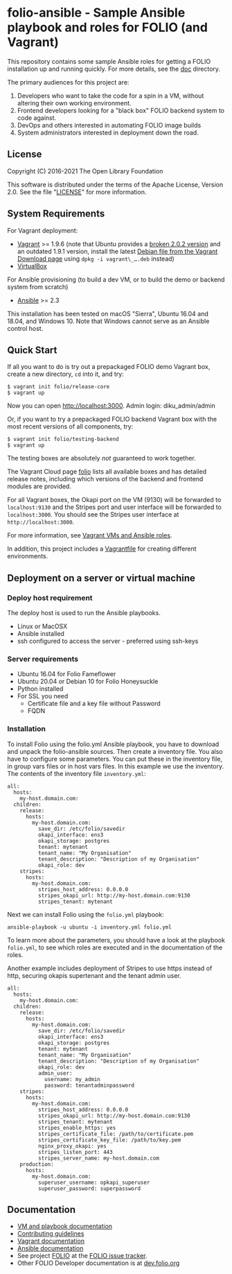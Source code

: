 # folio-ansible - Sample Ansible playbook and roles for FOLIO (and Vagrant)

This repository contains some sample Ansible roles for getting a FOLIO
installation up and running quickly. For more details, see the
[doc](doc/index.md) directory.

The primary audiences for this project are:

1. Developers who want to take the code for a spin in a VM, without
   altering their own working environment.
2. Frontend developers looking for a "black box" FOLIO backend system
   to code against.
3. DevOps and others interested in automating FOLIO image builds
4. System administrators interested in deployment down the road.

## License

Copyright (C) 2016-2021 The Open Library Foundation

This software is distributed under the terms of the Apache License,
Version 2.0. See the file "[LICENSE](LICENSE)" for more information.

## System Requirements

For Vagrant deployment:
* [Vagrant](https://www.vagrantup.com) \>= 1.9.6 (note that Ubuntu
  provides a
  [broken 2.0.2 version](https://github.com/hashicorp/vagrant/issues/9788)
  and an outdated 1.9.1 version, install the latest
  [Debian file from the Vagrant Download page](https://www.vagrantup.com/downloads.html)
  using `dpkg -i vagrant\_….deb` instead)
* [VirtualBox](https://www.virtualbox.org)

For Ansible provisioning (to build a dev VM, or to build the demo or
backend system from scratch)
* [Ansible](http://docs.ansible.com/ansible/intro_installation.html) \>= 2.3

This installation has been tested on macOS "Sierra", Ubuntu 16.04 and 18.04, and
Windows 10. Note that Windows cannot serve as an Ansible control host.

## Quick Start

If all you want to do is try out a prepackaged FOLIO demo Vagrant box,
create a new directory, `cd` into it, and try:

    $ vagrant init folio/release-core
    $ vagrant up

Now you can open [http://localhost:3000](http://localhost:3000).
Admin login: diku\_admin/admin

Or, if you want to try a prepackaged FOLIO backend Vagrant box with the
most recent versions of all components, try:

    $ vagrant init folio/testing-backend
    $ vagrant up

The testing boxes are absolutely _not_ guaranteed to work together.

The Vagrant Cloud page [folio](https://app.vagrantup.com/folio) lists
all available boxes and has
detailed release notes, including which versions of the backend and
frontend modules are provided.

For all Vagrant boxes, the Okapi port on the VM (9130) will be
forwarded to `localhost:9130` and the Stripes port and user interface
will be forwarded to `localhost:3000`. You should see the Stripes user
interface at `http://localhost:3000`.

For more information, see [Vagrant VMs and Ansible roles](doc/index.md).

In addition, this project includes a [Vagrantfile](Vagrantfile) for
creating different environments.

## Deployment on a server or virtual machine

### Deploy host requirement

The deploy host is used to run the Ansible playbooks.

* Linux or MacOSX
* Ansible installed
* ssh configured to access the server - preferred using ssh-keys

### Server requirements

* Ubuntu 16.04 for Folio Fameflower
* Ubuntu 20.04 or Debian 10 for Folio Honeysuckle
* Python installed
* For SSL you need
    * Certificate file and a key file without Password
    * FQDN

### Installation

To install Folio using the folio.yml Ansible playbook, you have to download
and unpack the folio-ansible sources. Then create a inventory file.
You also have to configure some parameters. You can put
these in the inventory file, in group vars files or in host vars files. In this
example we use the inventory. The contents of the inventory file `inventory.yml`:

    all:
      hosts:
        my-host.domain.com:
      children:
        release:
          hosts:
            my-host.domain.com:
              save_dir: /etc/folio/savedir
              okapi_interface: ens3
              okapi_storage: postgres
              tenant: mytenant
              tenant_name: "My Organisation"
              tenant_description: "Description of my Organisation"
              okapi_role: dev
        stripes:
          hosts:
            my-host.domain.com:
              stripes_host_address: 0.0.0.0
              stripes_okapi_url: http://my-host.domain.com:9130
              stripes_tenant: mytenant

Next we can install Folio using the `folio.yml` playbook:

    ansible-playbook -u ubuntu -i inventory.yml folio.yml

To learn more about the parameters, you should have a look at the
playbook `folio.yml`, to see which roles are executed and in the
documentation of the roles.

Another example includes deployment of Stripes to use https instead of http,
securing okapis supertenant and the tenant admin user.

    all:
      hosts:
        my-host.domain.com:
      children:
        release:
          hosts:
            my-host.domain.com:
              save_dir: /etc/folio/savedir
              okapi_interface: ens3
              okapi_storage: postgres
              tenant: mytenant
              tenant_name: "My Organisation"
              tenant_description: "Description of my Organisation"
              okapi_role: dev
              admin_user:
                username: my_admin
                password: tenantadminpassword
        stripes:
          hosts:
            my-host.domain.com:
              stripes_host_address: 0.0.0.0
              stripes_okapi_url: http://my-host.domain.com:9130
              stripes_tenant: mytenant
              stripes_enable_https: yes
              stripes_certificate_file: /path/to/certificate.pem
              stripes_certificate_key_file: /path/to/key.pem
              nginx_proxy_okapi: yes
              stripes_listen_port: 443
              stripes_server_name: my-host.domain.com
        production:
          hosts:
            my-host.domain.com:
              superuser_username: opkapi_superuser
              superuser_password: superpassword



## Documentation

* [VM and playbook documentation](doc/index.md)
* [Contributing guidelines](CONTRIBUTING.md)
* [Vagrant documentation](https://www.vagrantup.com/docs/)
* [Ansible documentation](http://docs.ansible.com/ansible/index.html)
* See project [FOLIO](https://issues.folio.org/browse/FOLIO)
at the [FOLIO issue tracker](https://dev.folio.org/guidelines/issue-tracker).
* Other FOLIO Developer documentation is at [dev.folio.org](https://dev.folio.org/)
